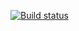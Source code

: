 [![Build status](https://ci.appveyor.com/api/projects/status/6sutpud89a931jew?svg=true)](https://ci.appveyor.com/project/aRinak13/order)
